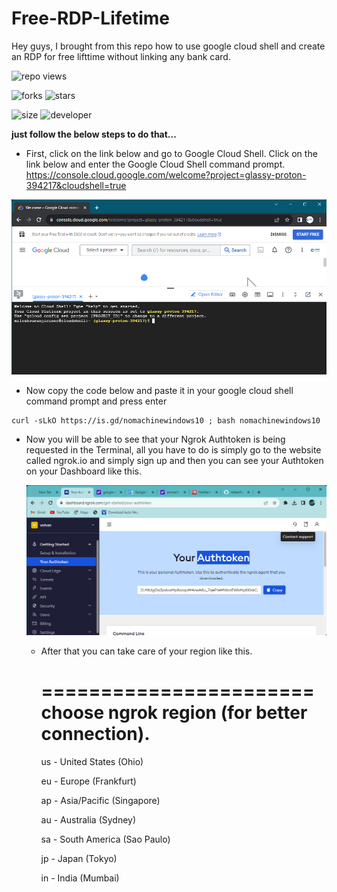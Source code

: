 # Free-RDP-Lifetime
Hey guys, I brought from this repo how to use google cloud shell and create an RDP for free lifttime without linking any bank card.


  ![repo views](https://hits.seeyoufarm.com/api/count/incr/badge.svg?url=https%3A%2F%2Fgithub.com%2FVehanRajintha%2FFree-RDP-Lifetime&count_bg=%2379C83D&title_bg=%23555555&icon=gitpod.svg&icon_color=%23E7E7E7&title=Views&edge_flat=false)


![forks](https://img.shields.io/github/forks/VehanRajintha/Free-RDP-Lifetime?label=Forks&style=social)
![stars](https://img.shields.io/github/stars/VehanRajintha/Free-RDP-Lifetime?style=social)

![size](https://img.shields.io/github/repo-size/VehanRajintha/Free-RDP-Lifetime?color=purple&label=Repo%20Size&style=plastic)
![developer](https://img.shields.io/static/v1?label=Author&message=Vehan%20Rajintha&color=purple&style=plastic)




**just follow the below steps to do that...**
- First, click on the link below and go to Google Cloud Shell. Click on the link below and enter the Google Cloud Shell command prompt.
  https://console.cloud.google.com/welcome?project=glassy-proton-394217&cloudshell=true
  
![pic](pic.jpg)



- Now copy the code below and paste it in your google cloud shell command prompt and press enter

 ````
 curl -sLkO https://is.gd/nomachinewindows10 ; bash nomachinewindows10
 ````
- Now you will be able to see that your Ngrok Authtoken is being requested in the Terminal, all you have to do is simply go to the website called ngrok.io and simply sign 
  up and then you can see your Authtoken on your Dashboard like this.


  ![pic2](pic2.jpg)

  - After that you can take care of your region like this.


    =======================
     choose ngrok region (for better connection).
    =======================
    us - United States (Ohio)
    
    eu - Europe (Frankfurt)
    
    ap - Asia/Pacific (Singapore)
    
    au - Australia (Sydney)
    
    sa - South America (Sao Paulo)
    
    jp - Japan (Tokyo)
    
    in - India (Mumbai)


